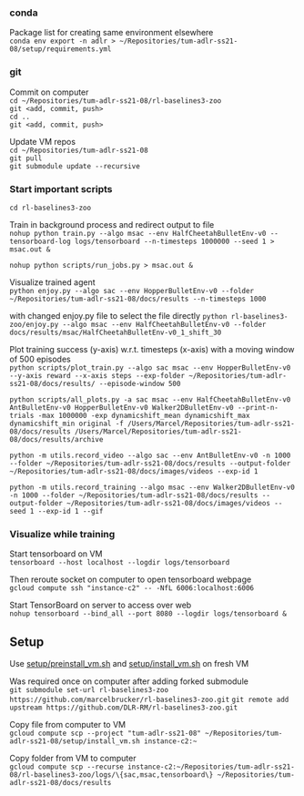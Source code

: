### conda

Package list for creating same environment elsewhere\
`conda env export -n adlr > ~/Repositories/tum-adlr-ss21-08/setup/requirements.yml`

### git

Commit on computer\
`cd ~/Repositories/tum-adlr-ss21-08/rl-baselines3-zoo`\
`git <add, commit, push>`\
`cd ..`\
`git <add, commit, push>`

Update VM repos\
`cd ~/Repositories/tum-adlr-ss21-08`\
`git pull`\
`git submodule update --recursive`

### Start important scripts

`cd rl-baselines3-zoo`

Train in background process and redirect output to file\
`nohup python train.py --algo msac --env HalfCheetahBulletEnv-v0 --tensorboard-log logs/tensorboard --n-timesteps 1000000 --seed 1 > msac.out &`

`nohup python scripts/run_jobs.py > msac.out &`

Visualize trained agent\
`python enjoy.py --algo sac --env HopperBulletEnv-v0 --folder ~/Repositories/tum-adlr-ss21-08/docs/results --n-timesteps 1000`

with changed enjoy.py file to select the file directly
`python rl-baselines3-zoo/enjoy.py --algo msac --env HalfCheetahBulletEnv-v0 --folder docs/results/msac/HalfCheetahBulletEnv-v0_1_shift_30 `

Plot training success (y-axis) w.r.t. timesteps (x-axis) with a moving window of 500 episodes\
`python scripts/plot_train.py --algo sac msac --env HopperBulletEnv-v0 --y-axis reward --x-axis steps --exp-folder ~/Repositories/tum-adlr-ss21-08/docs/results/ --episode-window 500`

`python scripts/all_plots.py -a sac msac --env HalfCheetahBulletEnv-v0 AntBulletEnv-v0 HopperBulletEnv-v0 Walker2DBulletEnv-v0 --print-n-trials -max 1000000 -exp dynamicshift_mean dynamicshift_max dynamicshift_min original -f /Users/Marcel/Repositories/tum-adlr-ss21-08/docs/results /Users/Marcel/Repositories/tum-adlr-ss21-08/docs/results/archive`

`python -m utils.record_video --algo sac --env AntBulletEnv-v0 -n 1000 --folder ~/Repositories/tum-adlr-ss21-08/docs/results --output-folder ~/Repositories/tum-adlr-ss21-08/docs/images/videos --exp-id 1`

`python -m utils.record_training --algo msac --env Walker2DBulletEnv-v0 -n 1000 --folder ~/Repositories/tum-adlr-ss21-08/docs/results --output-folder ~/Repositories/tum-adlr-ss21-08/docs/images/videos --seed 1 --exp-id 1 --gif`
### Visualize while training

Start tensorboard on VM\
`tensorboard --host localhost --logdir logs/tensorboard`

Then reroute socket on computer to open tensorboard webpage\
`gcloud compute ssh "instance-c2" -- -NfL 6006:localhost:6006`

Start TensorBoard on server to access over web\
`nohup tensorboard --bind_all --port 8080 --logdir logs/tensorboard &`
## Setup

Use [setup/preinstall_vm.sh](./setup/preinstall_vm.sh) and [setup/install_vm.sh](./setup/install_vm.sh) on fresh VM

Was required once on computer after adding forked submodule\
`git submodule set-url rl-baselines3-zoo https://github.com/marcelbrucker/rl-baselines3-zoo.git`
`git remote add upstream https://github.com/DLR-RM/rl-baselines3-zoo.git`

Copy file from computer to VM\
`gcloud compute scp --project "tum-adlr-ss21-08" ~/Repositories/tum-adlr-ss21-08/setup/install_vm.sh instance-c2:~`

Copy folder from VM to computer\
`gcloud compute scp --recurse instance-c2:~/Repositories/tum-adlr-ss21-08/rl-baselines3-zoo/logs/\{sac,msac,tensorboard\} ~/Repositories/tum-adlr-ss21-08/docs/results`